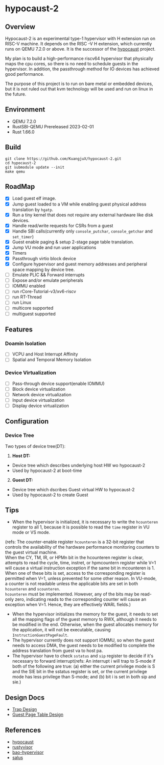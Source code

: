 # hypocaust-2
## Overview
Hypocaust-2 is an experimental type-1 hypervisor with H extension run on RISC-V machine. It depends on the RISC -V H extension, which currently runs on QEMU 7.2.0 or above. It is the successor of the [hypocaust](https://github.com/KuangjuX/hypocaust) project.  

  
My plan is to build a high-performance riscv64 hypervisor that physically maps the cpu cores, so there is no need to schedule guests in the hypervisor. In addition, the passthrough method for IO devices has achieved good performance.  
  
The purpose of this project is to run on bare metal or embedded devices, but it is not ruled out that kvm technology will be used and run on linux in the future.

## Environment
- QEMU 7.2.0
- RustSBI-QEMU Prereleased 2023-02-01
- Rust 1.66.0 

## Build
```
git clone https://github.com/KuangjuX/hypocaust-2.git
cd hypocaust-2
git submodule update --init
make qemu
```

## RoadMap
- [x] Load guest elf image.
- [x] Jump guest loaded to a VM while enabling guest physical address translation by `hgatp`.
- [x] Run a tiny kernel that does not require any external hardware like disk devices.
- [x] Handle read/write requests for CSRs from a guest
- [x] Handle SBI calls(currently only `console_putchar`, `console_getchar` and `set_timer`)
- [x] Guest enable paging & setup 2-stage page table translation.
- [x] Jump VU mode and run user applications
- [x] Timers
- [x] Passthrough virtio block device
- [x] Configure hypervisor and guest memory addresses and peripheral space mapping by device tree.
- [ ] Emulate PLIC && Forward interrupts
- [ ] Expose and/or emulate peripherals
- [ ] IOMMU enabled
- [ ] run rCore-Tutorial-v3/xv6-riscv
- [ ] run RT-Thread
- [ ] run Linux
- [ ] multicore supported
- [ ] multiguest supported

## Features
### Doamin Isolation
- [ ] VCPU and Host Interrupt Affinity
- [ ] Spatial and Temporal Memory Isolation

### Device Virtualization
- [ ] Pass-through device support(enable IOMMU)
- [ ] Block device virtualization
- [ ] Network device virtualization
- [ ] Input device virtualization
- [ ] Display device virtualization

## Configuration
### Device Tree

Two types of device tree(DT):
1. **Host DT:** 
- Device tree which describes underlying host HW wo hypocaust-2
- Used by hypocaust-2 at boot-time

2. **Guest DT:**
- Device tree which dscribes Guest virtual HW to hypocaust-2
- Used by hypocaust-2 to create Guest

## Tips
- When the hypervisor is initialized, it is necessary to write the `hcounteren` register to all 1, because it is possible to read the `time` register in VU mode or VS mode.   

(refs: The counter-enable register `hcounteren` is a 32-bit register that controls the availability of the hardware performance monitoring counters to the guest virtual machine.  
When the CY, TM, IR, or HPMn bit in the hcounteren register is clear, attempts to read the
cycle, time, instret, or hpmcountern register while V=1 will cause a virtual instruction exception
if the same bit in mcounteren is 1. When one of these bits is set, access to the corresponding register
is permitted when V=1, unless prevented for some other reason. In VU-mode, a counter is not
readable unless the applicable bits are set in both `hcounteren` and `scounteren`.  
`hcounteren` must be implemented. However, any of the bits may be read-only zero, indicating
reads to the corresponding counter will cause an exception when V=1. Hence, they are effectively
WARL fields.) 
- When the hypervisor initializes the memory for the guest, it needs to set all the mapping flags of the guest memory to RWX, although it needs to be modified in the end. Otherwise, when the guest allocates memory for the application, it will not be executable, causing `InstructionGuestPageFault`. 
- The hypervisor currently does not support IOMMU, so when the guest needs to access DMA, the guest needs to be modified to complete the address translation from guest va to host pa.  
- The hypervisor have to check `sstatus` and `sip` register to decide if it's necessary to forward interrupt(refs: An interrupt i will trap to S-mode if both of the following are true: (a) either the current privilege
mode is S and the SIE bit in the sstatus register is set, or the current privilege mode has less
privilege than S-mode; and (b) bit i is set in both sip and sie.)

## Design Docs
- [Trap Design](docs/trap.md)
- [Guest Page Table Design](docs/guest_page_table.md)

## References
- [hypocaust](https://github.com/KuangjuX/hypocaust)
- [rustyvisor](https://github.com/stemnic/rustyvisor)
- [bao-hypervisor](https://github.com/bao-project/bao-hypervisor)
- [salus](https://github.com/rivosinc/salus)
